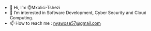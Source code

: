 - 👋 Hi, I’m @Mxolisi-Tshezi
- 👀 I’m interested in Software Development, Cyber Security and Cloud Computing.
- 📫 How to reach me : nyawose57@gmail.com

<!---
Mxolisi-Tshezi/Mxolisi-Tshezi is a ✨ special ✨ repository because its `README.md` (this file) appears on your GitHub profile.
You can click the Preview link to take a look at your changes.
--->
